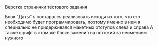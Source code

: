 Верстка странички тестового задания

 Блок "Даты" я постарался реализовать исходя из того, что его необходимо будет программировать, поэтому именно в нем я специально не придерживался макетных отступов слева и справа
 А также шрифт в этом же блоке заменил на похожий за неимением нужного

